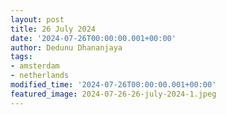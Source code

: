 ```yaml
---
layout: post
title: 26 July 2024
date: '2024-07-26T00:00:00.001+00:00'
author: Dedunu Dhananjaya
tags:
- amsterdam
- netherlands
modified_time: '2024-07-26T00:00:00.001+00:00'
featured_image: 2024-07-26-26-july-2024-1.jpeg
---
```

